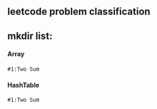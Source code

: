 ## leetcode problem classification 
## mkdir list:
#### Array
    #1:Two Sum

#### HashTable
    #1:Two Sum
